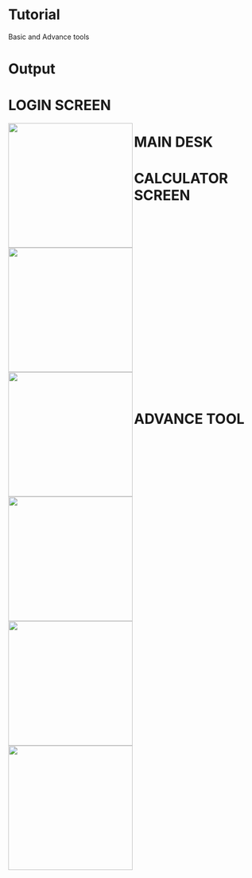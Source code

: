 # Tutorial
Basic and Advance tools

# Output
# LOGIN SCREEN
 <img align="left" img src="https://user-images.githubusercontent.com/68688918/141263991-9e2359bc-4e71-46eb-b30a-ea1c864e51f7.jpeg" width="250px">



# MAIN DESK
<img align="left" img src="https://user-images.githubusercontent.com/68688918/141261421-708dd181-a9d2-433d-a2df-aaeba71fa9e5.jpeg" width="250px">


# CALCULATOR SCREEN
<img align="left" img src="https://user-images.githubusercontent.com/68688918/141264427-ede201df-4e92-453b-b199-956e3b059a93.jpeg" width="250px">
<br/>
<br/>
<br/>
<br/>
<br/>
<br/>
<br/>
<br/>
<br/>
<br/>
<br/>
<br/>
<br/>
<br/>
<br/>
<br/>
<br/>
<br/>
<br/>
<br/>
<br/>

# ADVANCE TOOL
<img align="left" img src="https://user-images.githubusercontent.com/68688918/141264833-507f8f3e-67a5-41a9-a0ab-8793739f0b03.jpeg" width="250px">
<img align="left" img src="https://user-images.githubusercontent.com/68688918/141250190-a65d13ec-9659-4c55-b3a1-0e61a38bcfa8.jpeg" width="250px">
<img align="left" img src="https://user-images.githubusercontent.com/68688918/141249943-a1ead567-9f61-4000-9df7-018c4fc28922.jpeg" width="250px">


